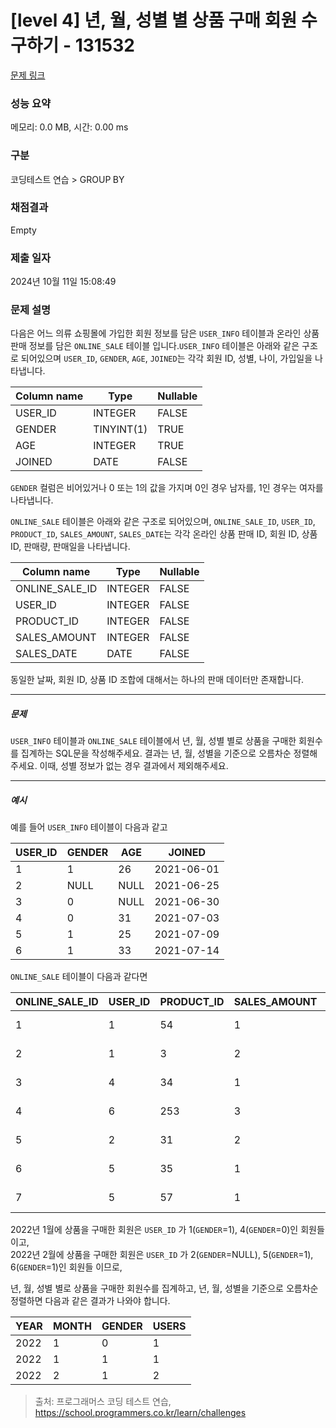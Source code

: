 # [level 4] 년, 월, 성별 별 상품 구매 회원 수 구하기 - 131532 

[문제 링크](https://school.programmers.co.kr/learn/courses/30/lessons/131532) 

### 성능 요약

메모리: 0.0 MB, 시간: 0.00 ms

### 구분

코딩테스트 연습 > GROUP BY

### 채점결과

Empty

### 제출 일자

2024년 10월 11일 15:08:49

### 문제 설명

<p>다음은 어느 의류 쇼핑몰에 가입한 회원 정보를 담은 <code>USER_INFO</code> 테이블과 온라인 상품 판매 정보를 담은 <code>ONLINE_SALE</code> 테이블 입니다.<code>USER_INFO</code> 테이블은 아래와 같은 구조로 되어있으며 <code>USER_ID</code>, <code>GENDER</code>, <code>AGE</code>, <code>JOINED</code>는 각각 회원 ID, 성별, 나이, 가입일을 나타냅니다.</p>
<table class="table">
        <thead><tr>
<th>Column name</th>
<th>Type</th>
<th>Nullable</th>
</tr>
</thead>
        <tbody><tr>
<td>USER_ID</td>
<td>INTEGER</td>
<td>FALSE</td>
</tr>
<tr>
<td>GENDER</td>
<td>TINYINT(1)</td>
<td>TRUE</td>
</tr>
<tr>
<td>AGE</td>
<td>INTEGER</td>
<td>TRUE</td>
</tr>
<tr>
<td>JOINED</td>
<td>DATE</td>
<td>FALSE</td>
</tr>
</tbody>
      </table>
<p><code>GENDER</code> 컬럼은 비어있거나 0 또는 1의 값을 가지며 0인 경우 남자를, 1인 경우는 여자를 나타냅니다.</p>

<p><code>ONLINE_SALE</code> 테이블은 아래와 같은 구조로 되어있으며, <code>ONLINE_SALE_ID</code>, <code>USER_ID</code>, <code>PRODUCT_ID</code>, <code>SALES_AMOUNT</code>, <code>SALES_DATE</code>는 각각 온라인 상품 판매 ID, 회원 ID, 상품 ID, 판매량, 판매일을 나타냅니다.</p>
<table class="table">
        <thead><tr>
<th>Column name</th>
<th>Type</th>
<th>Nullable</th>
</tr>
</thead>
        <tbody><tr>
<td>ONLINE_SALE_ID</td>
<td>INTEGER</td>
<td>FALSE</td>
</tr>
<tr>
<td>USER_ID</td>
<td>INTEGER</td>
<td>FALSE</td>
</tr>
<tr>
<td>PRODUCT_ID</td>
<td>INTEGER</td>
<td>FALSE</td>
</tr>
<tr>
<td>SALES_AMOUNT</td>
<td>INTEGER</td>
<td>FALSE</td>
</tr>
<tr>
<td>SALES_DATE</td>
<td>DATE</td>
<td>FALSE</td>
</tr>
</tbody>
      </table>
<p>동일한 날짜, 회원 ID, 상품 ID 조합에 대해서는 하나의 판매 데이터만 존재합니다.</p>

<hr>

<h5>문제</h5>

<p><code>USER_INFO</code> 테이블과 <code>ONLINE_SALE</code> 테이블에서 년, 월, 성별 별로 상품을 구매한 회원수를 집계하는 SQL문을 작성해주세요. 결과는 년, 월, 성별을 기준으로 오름차순 정렬해주세요. 이때, 성별 정보가 없는 경우 결과에서 제외해주세요.</p>

<hr>

<h5>예시</h5>

<p>예를 들어 <code>USER_INFO</code> 테이블이 다음과 같고</p>
<table class="table">
        <thead><tr>
<th>USER_ID</th>
<th>GENDER</th>
<th>AGE</th>
<th>JOINED</th>
</tr>
</thead>
        <tbody><tr>
<td>1</td>
<td>1</td>
<td>26</td>
<td>2021-06-01</td>
</tr>
<tr>
<td>2</td>
<td>NULL</td>
<td>NULL</td>
<td>2021-06-25</td>
</tr>
<tr>
<td>3</td>
<td>0</td>
<td>NULL</td>
<td>2021-06-30</td>
</tr>
<tr>
<td>4</td>
<td>0</td>
<td>31</td>
<td>2021-07-03</td>
</tr>
<tr>
<td>5</td>
<td>1</td>
<td>25</td>
<td>2021-07-09</td>
</tr>
<tr>
<td>6</td>
<td>1</td>
<td>33</td>
<td>2021-07-14</td>
</tr>
</tbody>
      </table>
<p><code>ONLINE_SALE</code> 테이블이 다음과 같다면</p>
<table class="table">
        <thead><tr>
<th>ONLINE_SALE_ID</th>
<th>USER_ID</th>
<th>PRODUCT_ID</th>
<th>SALES_AMOUNT</th>
<th>SALES_DATE</th>
</tr>
</thead>
        <tbody><tr>
<td>1</td>
<td>1</td>
<td>54</td>
<td>1</td>
<td>2022-01-01</td>
</tr>
<tr>
<td>2</td>
<td>1</td>
<td>3</td>
<td>2</td>
<td>2022-01-25</td>
</tr>
<tr>
<td>3</td>
<td>4</td>
<td>34</td>
<td>1</td>
<td>2022-01-30</td>
</tr>
<tr>
<td>4</td>
<td>6</td>
<td>253</td>
<td>3</td>
<td>2022-02-03</td>
</tr>
<tr>
<td>5</td>
<td>2</td>
<td>31</td>
<td>2</td>
<td>2022-02-09</td>
</tr>
<tr>
<td>6</td>
<td>5</td>
<td>35</td>
<td>1</td>
<td>2022-02-14</td>
</tr>
<tr>
<td>7</td>
<td>5</td>
<td>57</td>
<td>1</td>
<td>2022-02-18</td>
</tr>
</tbody>
      </table>
<p>2022년 1월에 상품을 구매한 회원은 <code>USER_ID</code> 가 1(<code>GENDER</code>=1), 4(<code>GENDER</code>=0)인 회원들이고,<br>
2022년 2월에 상품을 구매한 회원은 <code>USER_ID</code> 가 2(<code>GENDER</code>=NULL), 5(<code>GENDER</code>=1), 6(<code>GENDER</code>=1)인 회원들 이므로,</p>

<p>년, 월, 성별 별로 상품을 구매한 회원수를 집계하고, 년, 월, 성별을 기준으로 오름차순 정렬하면 다음과 같은 결과가 나와야 합니다.</p>
<table class="table">
        <thead><tr>
<th>YEAR</th>
<th>MONTH</th>
<th>GENDER</th>
<th>USERS</th>
</tr>
</thead>
        <tbody><tr>
<td>2022</td>
<td>1</td>
<td>0</td>
<td>1</td>
</tr>
<tr>
<td>2022</td>
<td>1</td>
<td>1</td>
<td>1</td>
</tr>
<tr>
<td>2022</td>
<td>2</td>
<td>1</td>
<td>2</td>
</tr>
</tbody>
      </table>

> 출처: 프로그래머스 코딩 테스트 연습, https://school.programmers.co.kr/learn/challenges